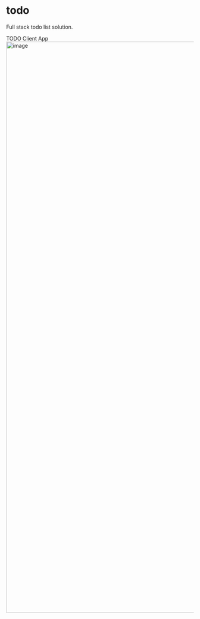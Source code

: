 # todo
Full stack todo list solution.

TODO Client App
<img width="1531" alt="image" src="https://github.com/exceptionalexception/todo/assets/73133805/59d4b9ce-b5da-4346-bb3e-b8989d510a41">

